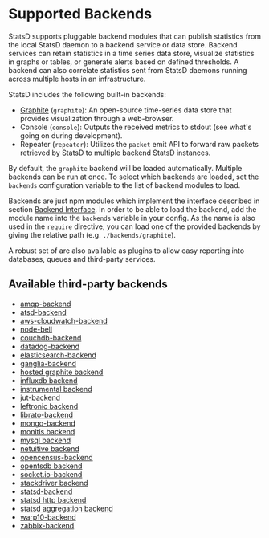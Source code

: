 # Supported Backends

StatsD supports pluggable backend modules that can publish
statistics from the local StatsD daemon to a backend service or data
store. Backend services can retain statistics in a time series data store,
visualize statistics in graphs or tables, or generate alerts based on
defined thresholds. A backend can also correlate statistics sent from StatsD
daemons running across multiple hosts in an infrastructure.

StatsD includes the following built-in backends:

* [Graphite][graphite] (`graphite`): An open-source
  time-series data store that provides visualization through a web-browser.
* Console (`console`): Outputs the received
  metrics to stdout (see what's going on during development).
* Repeater (`repeater`): Utilizes the `packet` emit API to
  forward raw packets retrieved by StatsD to multiple backend StatsD instances.

By default, the `graphite` backend will be loaded automatically. Multiple
backends can be run at once. To select which backends are loaded, set
the `backends` configuration variable to the list of backend modules to load.

Backends are just npm modules which implement the interface described in
section [Backend Interface](./backend_interface.md). In order to be able to load the backend, add the
module name into the `backends` variable in your config. As the name is also
used in the `require` directive, you can load one of the provided backends by
giving the relative path (e.g. `./backends/graphite`).

A robust set of are also available as plugins to allow easy reporting into databases,
queues and third-party services.

## Available third-party backends

* [amqp-backend](https://github.com/mrtazz/statsd-amqp-backend)
* [atsd-backend](https://github.com/axibase/atsd-statsd-backend)
* [aws-cloudwatch-backend](https://github.com/camitz/aws-cloudwatch-statsd-backend)
* [node-bell](https://github.com/eleme/node-bell)
* [couchdb-backend](https://github.com/sysadminmike/couch-statsd-backend)
* [datadog-backend](https://github.com/DataDog/statsd-datadog-backend)
* [elasticsearch-backend](https://github.com/markkimsal/statsd-elasticsearch-backend)
* [ganglia-backend](https://github.com/jbuchbinder/statsd-ganglia-backend)
* [hosted graphite backend](https://github.com/hostedgraphite/statsdplugin)
* [influxdb backend](https://github.com/bernd/statsd-influxdb-backend)
* [instrumental backend](https://github.com/collectiveidea/statsd-instrumental-backend)
* [jut-backend](https://github.com/jut-io/statsd-jut-backend)
* [leftronic backend](https://github.com/sreuter/statsd-leftronic-backend)
* [librato-backend](https://github.com/librato/statsd-librato-backend)
* [mongo-backend](https://github.com/dynmeth/mongo-statsd-backend)
* [monitis backend](https://github.com/jeremiahshirk/statsd-monitis-backend)
* [mysql backend](https://github.com/fradinni/nodejs-statsd-mysql-backend)
* [netuitive backend](https://github.com/Netuitive/statsd-netuitive-backend)
* [opencensus-backend](https://github.com/DazWilkin/statsd-opencensus-backend)
* [opentsdb backend](https://github.com/emurphy/statsd-opentsdb-backend)
* [socket.io-backend](https://github.com/Chatham/statsd-socket.io)
* [stackdriver backend](https://github.com/Stackdriver/stackdriver-statsd-backend)
* [statsd-backend](https://github.com/dynmeth/statsd-backend)
* [statsd http backend](https://github.com/bmhatfield/statsd-http-backend)
* [statsd aggregation backend](https://github.com/wanelo/gossip_girl)
* [warp10-backend](https://github.com/cityzendata/statsd-warp10-backend)
* [zabbix-backend](https://github.com/parkerd/statsd-zabbix-backend)

[graphite]: https://graphite.readthedocs.io/en/latest/
